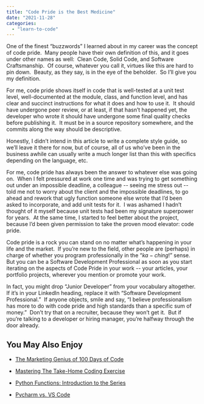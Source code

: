 ```yaml
---
title: "Code Pride is the Best Medicine"
date: "2021-11-28"
categories: 
  - "learn-to-code"
---
```


One of the finest “buzzwords” I learned about in my career was the concept of code pride.  Many people have their own definition of this, and it goes under other names as well:  Clean Code, Solid Code, and Software Craftsmanship.  Of course, whatever you call it, virtues like this are hard to pin down.  Beauty, as they say, is in the eye of the beholder.  So I’ll give you my definition.

For me, code pride shows itself in code that is well-tested at a unit test level, well-documented at the module, class, and function level, and has clear and succinct instructions for what it does and how to use it.  It should have undergone peer review, or at least, if that hasn’t happened yet, the developer who wrote it should have undergone some final quality checks before publishing it.  It must be in a source repository somewhere, and the commits along the way should be descriptive. 

Honestly, I didn’t intend in this article to write a complete style guide, so we’ll leave it there for now, but of course, all of us who’ve been in the business awhile can usually write a much longer list than this with specifics depending on the language, etc.

For me, code pride has always been the answer to whatever else was going on.  When I felt pressured at work one time and was trying to get something out under an impossible deadline, a colleague -- seeing me stress out -- told me not to worry about the client and the impossible deadlines, to go ahead and rework that ugly function someone else wrote that I’d been asked to incorporate, and add unit tests for it.  I was ashamed I hadn’t thought of it myself because unit tests had been my signature superpower for years.  At the same time, I started to feel better about the project, because I’d been given permission to take the proven mood elevator: code pride.

Code pride is a rock you can stand on no matter what’s happening in your life and the market.  If you’re new to the field, other people are (perhaps) in charge of whether you program professionally in the “$ka-ching$!” sense.  But you can be a Software Development Professional as soon as you start iterating on the aspects of Code Pride in your work -- your articles, your portfolio projects, wherever you mention or promote your work.  

In fact, you might drop “Junior Developer” from your vocabulary altogether.  If it’s in your LinkedIn heading, replace it with “Software Development Professional.”  If anyone objects, smile and say, “I believe professionalism has more to do with code pride and high standards than a specific sum of money.”  Don’t try that on a recruiter, because they won’t get it.  But if you’re talking to a developer or hiring manager, you’re halfway through the door already.

## You May Also Enjoy

- [The Marketing Genius of 100 Days of Code](https://codesolid.com/the-marketing-genius-of-100-days-of-code/)

- [Mastering The Take-Home Coding Exercise](https://codesolid.com/mastering-the-take-home-coding-exercise-final-steps/)

- [Python Functions: Introduction to the Series](https://codesolid.com/python-functions/)

- [Pycharm vs. VS Code](https://codesolid.com/pycharm-vs-vs-code/)
